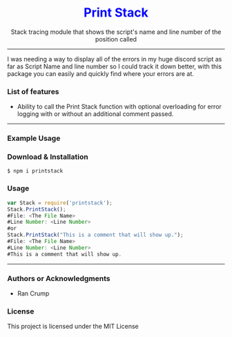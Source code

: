 <h1 style="color: blue;" align="center">Print Stack</h1>

<p align="center"> Stack tracing module that shows the script's name and line number of the position called </p>

<hr/>

<p>  I was needing a way to display all of the errors in my huge discord script as far as Script Name and line number so I could track it down better, with this package you can easily and quickly find where your errors are at. </p>

<h3> List of features </h3>

<ul>
<li>Ability to call the Print Stack function with optional overloading for error logging with or without an additional comment passed.</li>
</ul>

<hr/>

<h3> Example Usage </h3>


<h3> Download & Installation </h3>

```shell
$ npm i printstack
```
<h3>Usage</h3>

```javascript
var Stack = require('printstack');
Stack.PrintStack();
#File: <The File Name>
#Line Number: <Line Number>
#or
Stack.PrintStack("This is a comment that will show up.");
#File: <The File Name>
#Line Number: <Line Number>
#This is a comment that will show up.
```

<hr/>

<h3>Authors or Acknowledgments</h3>
<ul>
<li>Ran Crump <ranner198></li>
</ul>

<h3>License</h3>
<p>This project is licensed under the MIT License</p>

